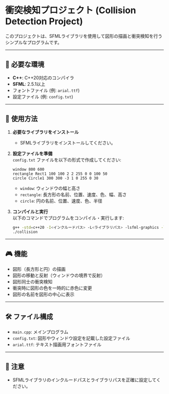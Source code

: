 # 衝突検知プロジェクト (Collision Detection Project)

このプロジェクトは、SFMLライブラリを使用して図形の描画と衝突検知を行うシンプルなプログラムです。

---

## 🔧 必要な環境
- **C++**: C++20対応のコンパイラ
- **SFML**: 2.5.1以上
- フォントファイル (例: `arial.ttf`)
- 設定ファイル (例: `config.txt`)

---

## 📄 使用方法
1. **必要なライブラリをインストール**  
   - SFMLライブラリをインストールしてください。

2. **設定ファイルを準備**  
   `config.txt` ファイルを以下の形式で作成してください:
   ```
   window 800 600
   rectangle Rect1 100 100 2 2 255 0 0 100 50
   circle Circle1 300 300 -3 1 0 255 0 30
   ```
   - `window`: ウィンドウの幅と高さ
   - `rectangle`: 長方形の名前、位置、速度、色、幅、高さ
   - `circle`: 円の名前、位置、速度、色、半径

3. **コンパイルと実行**  
   以下のコマンドでプログラムをコンパイル・実行します:
   ```bash
   g++ -std=c++20 -I<インクルードパス> -L<ライブラリパス> -lsfml-graphics -lsfml-window -lsfml-system main.cpp -o collision
   ./collision
   ```

---

## 🎮 機能
- 図形（長方形と円）の描画
- 図形の移動と反射（ウィンドウの境界で反射）
- 図形同士の衝突検知
- 衝突時に図形の色を一時的に赤色に変更
- 図形の名前を図形の中心に表示

---

## 🛠️ ファイル構成
- `main.cpp`: メインプログラム
- `config.txt`: 図形やウィンドウ設定を記載した設定ファイル
- `arial.ttf`: テキスト描画用フォントファイル

---

## 📌 注意
- SFMLライブラリのインクルードパスとライブラリパスを正確に設定してください。
